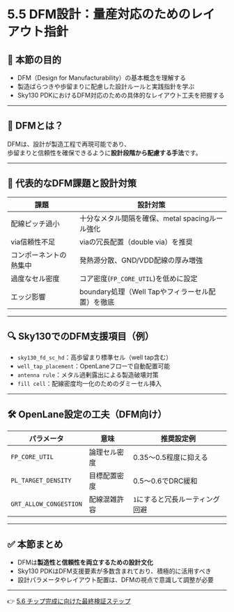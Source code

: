 # 5.5 DFM設計：量産対応のためのレイアウト指針

## 🎯 本節の目的

- DFM（Design for Manufacturability）の基本概念を理解する  
- 製造ばらつきや歩留まりに配慮した設計ルールと実践指針を学ぶ  
- Sky130 PDKにおけるDFM対応のための具体的なレイアウト工夫を把握する

---

## 🧪 DFMとは？

DFMは、設計が製造工程で再現可能であり、  
歩留まりと信頼性を確保できるように**設計段階から配慮する手法**です。

---

## 🧩 代表的なDFM課題と設計対策

| 課題 | 設計対策 |
|------|----------|
| 配線ピッチ過小 | 十分なメタル間隔を確保、metal spacingルール強化 |
| via信頼性不足 | viaの冗長配置（double via）を推奨 |
| コンポーネントの熱集中 | 発熱源分散、GND/VDD配線の厚み増強 |
| 過度なセル密度 | コア密度(`FP_CORE_UTIL`)を低めに設定 |
| エッジ影響 | boundary処理（Well Tapやフィラーセル配置）を徹底 |

---

## 🔍 Sky130でのDFM支援項目（例）

- `sky130_fd_sc_hd`：高歩留まり標準セル（well tap含む）
- `well_tap_placement`：OpenLaneフローで自動配置可能
- `antenna rule`：メタル過剰露出による製造破壊対策
- `fill cell`：配線密度均一化のためのダミーセル挿入

---

## 🛠️ OpenLane設定の工夫（DFM向け）

| パラメータ | 意味 | 推奨設定例 |
|------------|------|------------|
| `FP_CORE_UTIL` | 論理セル密度 | 0.35〜0.5程度に抑える |
| `PL_TARGET_DENSITY` | 目標配置密度 | 0.5〜0.6でDRC緩和 |
| `GRT_ALLOW_CONGESTION` | 配線混雑許容 | `1`にすると冗長ルーティング回避 |

---

## ✅ 本節まとめ

- DFMは**製造性と信頼性を両立するための設計文化**  
- Sky130 PDKはDFM支援要素が多数含まれており、積極的に活用すべき  
- 設計パラメータやレイアウト配置は、DFMの視点で意識して調整が必要

---

👉 [5.6 チップ完成に向けた最終検証ステップ](5_6_final_check.md)
